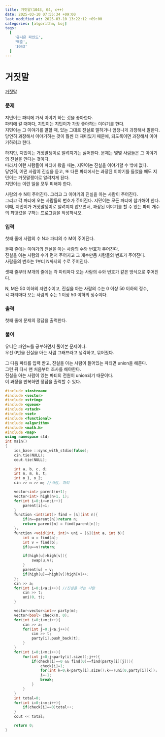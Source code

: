 ```yaml
---
title: 거짓말(1043, G4, c++)
date: 2025-03-10 07:55:34 +09:00
last_modified_at: 2025-03-10 13:22:12 +09:00
categories: [algorithm, boj]
tags:
  [
    '유니온 파인드',
    '백준',
    '1043'
  ]
---
```

# **거짓말**

[거짓말](https://www.acmicpc.net/problem/1043)

### 문제
지민이는 파티에 가서 이야기 하는 것을 좋아한다.<br>
파티에 갈 때마다, 지민이는 지민이가 가장 좋아하는 이야기를 한다.<br>
지민이는 그 이야기를 말할 때, 있는 그대로 진실로 말하거나 엄청나게 과장해서 말한다.<br>
당연히 과장해서 이야기하는 것이 훨씬 더 재미있기 때문에, 되도록이면 과장해서 이야기하려고 한다.<br>

하지만, 지민이는 거짓말쟁이로 알려지기는 싫어한다. 문제는 몇몇 사람들은 그 이야기의 진실을 안다는 것이다.<br>
따라서 이런 사람들이 파티에 왔을 때는, 지민이는 진실을 이야기할 수 밖에 없다.<br>
당연히, 어떤 사람이 진실을 듣고, 또 다른 파티에서는 과장된 이야기를 들었을 때도 지민이는 거짓말쟁이로 알려지게 된다.<br>
지민이는 이런 일을 모두 피해야 한다.

사람의 수 N이 주어진다. 그리고 그 이야기의 진실을 아는 사람이 주어진다.<br>
그리고 각 파티에 오는 사람들의 번호가 주어진다. 지민이는 모든 파티에 참가해야 한다.<br>
이때, 지민이가 거짓말쟁이로 알려지지 않으면서, 과장된 이야기를 할 수 있는 파티 개수의 최댓값을 구하는 프로그램을 작성하시오.

### 입력
첫째 줄에 사람의 수 N과 파티의 수 M이 주어진다.

둘째 줄에는 이야기의 진실을 아는 사람의 수와 번호가 주어진다.<br>
진실을 아는 사람의 수가 먼저 주어지고 그 개수만큼 사람들의 번호가 주어진다.<br>
사람들의 번호는 1부터 N까지의 수로 주어진다.

셋째 줄부터 M개의 줄에는 각 파티마다 오는 사람의 수와 번호가 같은 방식으로 주어진다.

N, M은 50 이하의 자연수이고, 진실을 아는 사람의 수는 0 이상 50 이하의 정수,<br>
각 파티마다 오는 사람의 수는 1 이상 50 이하의 정수이다.

### 출력
첫째 줄에 문제의 정답을 출력한다.

### 풀이
유니온 파인드를 공부하면서 풀어본 문제이다.<br>
우선 0번을 진실을 아는 사람 그래프라고 생각하고, 묶어줬다.<br>

그 다음 파티를 입력 받고, 진실을 아는 사람이 들어있는 파티면 union을 해준다.<br>
그런 뒤 다시 맨 처음부터 조사를 해야한다.<br>
진실을 아는 사람이 있는 파티의 전원이 union되기 때문이다.<br>
이 과정을 반복하면 정답을 출력할 수 있다.<br>

```c++
#include <iostream>
#include <vector>
#include <string>
#include <queue>
#include <stack>
#include <set>
#include <functional>
#include <algorithm>
#include <math.h>
#include <map>
using namespace std;
int main()
{
    ios_base ::sync_with_stdio(false); 
    cin.tie(NULL);
    cout.tie(NULL);
    
    int a, b, c, d;
    int n, m, k, t;
    int o_1, o_2;
    cin >> n >> m; //사람, 파티

    vector<int> parent(n+1);
    vector<int> high(n+1, 1);
    for(int i=0;i<=n;i++){
        parent[i]=i;
    }
    function <int(int)> find = [&](int n){
        if(n==parent[n])return n;
        return parent[n] = find(parent[n]);
    };
    function <void(int, int)> uni = [&](int a, int b){
        int u = find(a);
        int v = find(b);
        if(u==v)return;

        if(high[u]>high[v]){
            swap(u,v);
        }
        parent[u] = v;
        if(high[u]==high[v])high[v]++;
    };
    cin >> a;
    for(int i=0;i<a;i++){ //진실을 아는 사람
        cin >> t;
        uni(0, t);
    }

    vector<vector<int>> party(m);
    vector<bool> check(m, 0);
    for(int i=0;i<m;i++){
        cin >> a;
        for(int j=0;j<a;j++){
            cin >> t;
            party[i].push_back(t);
        }
    }
    for(int i=0;i<m;i++){
        for(int j=0;j<party[i].size();j++){
            if(check[i]==0 && find(0)==find(party[i][j])){
                check[i]=1;
                for(int k=0;k<party[i].size();k++)uni(0,party[i][k]);
                i=-1;
                break;
            }
        }
    }
    int total=0;
    for(int i=0;i<m;i++){
        if(check[i]==0)total++;
    }
    cout << total;

    return 0;
}
```
